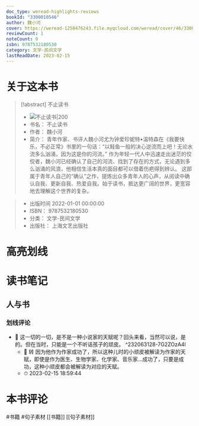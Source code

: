```yaml
---
doc_type: weread-highlights-reviews
bookId: "3300010546"
author: 魏小河
cover: https://weread-1258476243.file.myqcloud.com/weread/cover/46/3300010546/t7_3300010546.jpg
reviewCount: 1
noteCount: 0
isbn: 9787532180530
category: 文学-民间文学
lastReadDate: 2023-02-15
---
```

# 关于这本书
> [!abstract] 不止读书
> - ![ 不止读书|200](https://weread-1258476243.file.myqcloud.com/weread/cover/46/3300010546/t7_3300010546.jpg)
> - 书名： 不止读书
> - 作者： 魏小河
> - 简介： 青年作家、书评人魏小河尤为钟爱珍妮特•温特森在《我要快乐，不必正常》书里的一句话：“以鲑鱼一般的决心逆流而上吧！无论水流多么汹涌，因为这是你的河流。”
作为年轻一代人中迅速走出迷茫的佼佼者，魏小河已经确认了自己的河流、找到了存在的方式，无论遇到多么汹涌的风浪，他相信生活本真的面目都可以借着伤疤得到辨认。
这部属于青年人自己的“确认”之作，提炼出众多青年人的心声，从阅读中确认自我、更新自我、热爱自我。始于读书，抵达更广阔的世界，更宽容地去理解这个世界的复杂。

> - 出版时间 2022-01-01 00:00:00
> - ISBN： 9787532180530
> - 分类： 文学-民间文学
> - 出版社： 上海文艺出版社

# 高亮划线

# 读书笔记

## 人与书

### 划线评论
- 📌 这一切的一切，是不是一种小说家的天赋呢？回头来看，当然可以说，是的。但在当时，只能是一个不听话孩子的顽皮。  ^232063128-7G2ZOzA4l
    - 💭 转
因为他作为作家成功了，所以这种儿时的小顽皮被解读为作家的天赋，即使是作为医生、生物学家、化学家、音乐家...成功了，只要是成功，这种小顽皮都会被解读为对应的天赋。
    - ⏱ 2023-02-15 18:59:44
   
# 本书评论
#书籍 #句子素材  [[书籍]] [[句子素材]]  